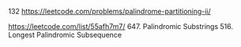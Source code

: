 132 https://leetcode.com/problems/palindrome-partitioning-ii/

https://leetcode.com/list/55afh7m7/
647. Palindromic Substrings
516. Longest Palindromic Subsequence
